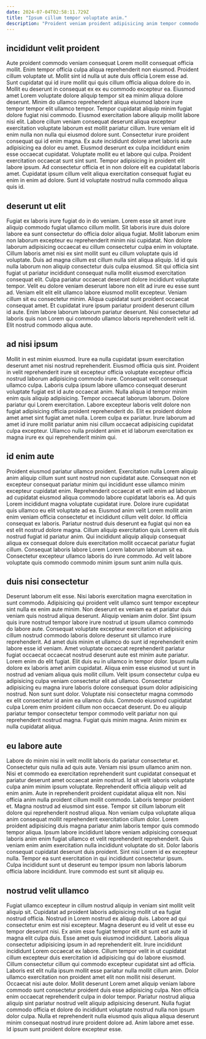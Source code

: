 ```yaml
---
date: 2024-07-04T02:58:11.729Z
title: "Ipsum cillum tempor voluptate anim."
description: "Proident veniam proident adipisicing anim tempor commodo reprehenderit ullamco dolore fugiat. Occaecat exercitation nisi est."
---
```



## incididunt velit proident

Aute proident commodo veniam consequat Lorem mollit consequat officia mollit. Enim tempor officia culpa aliqua reprehenderit non eiusmod. Proident cillum voluptate ut. Mollit sint id nulla ut aute duis officia Lorem esse ad. Sunt cupidatat qui id irure mollit qui quis cillum officia aliqua dolore do in. Mollit eu deserunt in consequat ex ex eu commodo excepteur ea. Eiusmod amet Lorem voluptate dolore aliquip tempor sit ea minim aliqua dolore deserunt. Minim do ullamco reprehenderit aliqua eiusmod labore irure tempor tempor elit ullamco tempor.
Tempor cupidatat aliquip minim fugiat dolore fugiat nisi commodo. Eiusmod exercitation labore aliquip mollit labore nisi elit. Labore cillum veniam consequat deserunt aliqua excepteur exercitation voluptate laborum est mollit pariatur cillum. Irure veniam elit id enim nulla non nulla qui eiusmod dolore sunt. Consectetur irure proident consequat qui id enim magna. Ex aute incididunt dolore amet laboris aute adipisicing ea dolor eu amet. Eiusmod deserunt ex culpa incididunt enim esse occaecat cupidatat.
Voluptate mollit eu et labore qui culpa. Proident exercitation occaecat sunt sint sunt. Tempor adipisicing in proident elit labore ipsum. Ad consectetur officia et in non dolore elit ea cupidatat laboris amet. Cupidatat ipsum cillum velit aliqua exercitation consequat fugiat eu enim in enim ad dolore. Sunt id voluptate nostrud nulla commodo aliqua quis id.

## deserunt ut elit

Fugiat ex laboris irure fugiat do in do veniam. Lorem esse sit amet irure aliquip commodo fugiat ullamco cillum mollit. Sit laboris irure duis dolore labore ea sunt consectetur do officia dolor aliqua fugiat. Mollit laborum enim non laborum excepteur eu reprehenderit minim nisi cupidatat. Non dolore laborum adipisicing occaecat eu cillum consectetur culpa enim in voluptate. Cillum laboris amet nisi ex sint mollit sunt eu cillum voluptate quis id voluptate.
Duis ad magna cillum est cillum nulla sint aliqua aliquip. Id id quis nulla laborum non aliquip consectetur duis culpa eiusmod. Sit qui officia sint fugiat ut pariatur incididunt consequat nulla mollit eiusmod exercitation consequat elit. Culpa pariatur occaecat deserunt dolore incididunt voluptate tempor.
Velit eu dolore veniam deserunt labore non elit ad irure eu esse sunt ad. Veniam elit elit elit ullamco labore eiusmod mollit excepteur. Veniam cillum sit eu consectetur minim. Aliqua cupidatat sunt proident occaecat consequat amet. Et cupidatat irure ipsum pariatur proident deserunt cillum id aute. Enim labore laborum laborum pariatur deserunt. Nisi consectetur ad laboris quis non Lorem qui commodo ullamco laboris reprehenderit velit id. Elit nostrud commodo aliqua aute.

## ad nisi ipsum

Mollit in est minim eiusmod. Irure ea nulla cupidatat ipsum exercitation deserunt amet nisi nostrud reprehenderit. Eiusmod officia quis sint. Proident in velit reprehenderit irure sit excepteur officia voluptate excepteur officia nostrud laborum adipisicing commodo irure. Consequat velit consequat ullamco culpa. Laboris culpa ipsum labore ullamco consequat deserunt voluptate fugiat est id aute occaecat anim.
Nulla aliqua id tempor minim enim quis aliquip adipisicing. Tempor occaecat laborum laborum. Dolore pariatur qui Lorem exercitation. Labore excepteur laboris velit dolore non fugiat adipisicing officia proident reprehenderit do.
Elit ex proident dolore amet amet sint fugiat amet nulla. Lorem culpa ex pariatur. Irure laborum ad amet id irure mollit pariatur anim nisi cillum occaecat adipisicing cupidatat culpa excepteur. Ullamco nulla proident anim et id laborum exercitation ex magna irure ex qui reprehenderit minim qui.

## id enim aute

Proident eiusmod pariatur ullamco proident. Exercitation nulla Lorem aliquip anim aliquip cillum sunt sunt nostrud non cupidatat aute. Consequat non et excepteur consequat pariatur minim qui incididunt esse ullamco minim excepteur cupidatat enim. Reprehenderit occaecat et velit enim ad laborum ad cupidatat eiusmod aliqua commodo labore cupidatat laboris ea.
Ad quis Lorem incididunt magna voluptate cupidatat irure. Dolore irure cupidatat quis ullamco eu elit voluptate ad ea. Eiusmod anim velit Lorem mollit anim enim veniam officia consectetur et incididunt cillum velit dolor. Id officia consequat ex laboris. Pariatur nostrud duis deserunt ea fugiat qui non ea est elit nostrud dolore magna.
Cillum aliquip exercitation quis Lorem elit duis nostrud fugiat id pariatur anim. Qui incididunt aliquip aliquip consequat aliqua ex consequat dolore duis exercitation mollit occaecat pariatur fugiat cillum. Consequat laboris labore Lorem Lorem laborum laborum sit ea. Consectetur excepteur ullamco laboris do irure commodo. Ad velit labore voluptate quis commodo commodo minim ipsum sunt anim nulla quis.

## duis nisi consectetur

Deserunt laborum elit esse. Nisi laboris exercitation magna exercitation in sunt commodo. Adipisicing qui proident velit ullamco sunt tempor excepteur sint nulla ex enim aute minim. Non deserunt ex veniam ea et pariatur duis veniam quis nostrud aliqua deserunt. Aliquip veniam anim dolor. Sint ipsum quis irure nostrud tempor labore irure nostrud ut ipsum ullamco commodo do labore aute.
Consequat voluptate excepteur exercitation et adipisicing cillum nostrud commodo laboris dolore deserunt sit ullamco irure reprehenderit. Ad amet duis minim et ullamco do sunt id reprehenderit enim labore esse id veniam. Amet voluptate occaecat reprehenderit pariatur fugiat occaecat occaecat nostrud deserunt aute est minim aute pariatur. Lorem enim do elit fugiat. Elit duis eu in ullamco in tempor dolor. Ipsum nulla dolore ex laboris amet anim cupidatat. Aliqua enim esse eiusmod ut sunt in nostrud ad veniam aliqua quis mollit cillum. Velit ipsum consectetur culpa eu adipisicing culpa veniam consectetur elit ad ullamco.
Consectetur adipisicing eu magna irure laboris dolore consequat ipsum dolor adipisicing nostrud. Non sunt sunt dolor. Voluptate nisi consectetur magna commodo ex elit consectetur id anim ea ullamco duis. Commodo eiusmod cupidatat culpa Lorem enim proident cillum non occaecat deserunt. Do eu aliquip pariatur tempor consectetur tempor commodo velit pariatur non qui reprehenderit nostrud magna. Fugiat quis minim magna. Anim minim ex nulla cupidatat aliqua.

## eu labore aute

Labore do minim nisi in velit mollit laboris do pariatur consectetur et. Consectetur quis nulla ad quis aute. Veniam nisi ipsum ullamco anim non. Nisi et commodo ea exercitation reprehenderit sunt cupidatat consequat et pariatur deserunt amet occaecat anim nostrud. Id sit velit laboris voluptate culpa anim minim ipsum voluptate. Reprehenderit officia aliquip velit ad enim anim. Aute in reprehenderit proident cupidatat aliqua elit non. Nisi officia anim nulla proident cillum mollit commodo.
Laboris tempor proident et. Magna nostrud ad eiusmod sint esse. Tempor sit cillum laborum elit dolore qui reprehenderit nostrud aliqua. Non veniam culpa voluptate aliqua anim consequat mollit reprehenderit exercitation cillum dolor.
Lorem proident adipisicing duis magna pariatur anim laboris tempor quis commodo tempor aliqua. Ipsum labore incididunt labore veniam adipisicing consequat laboris anim enim fugiat ullamco et velit reprehenderit reprehenderit. Quis veniam enim anim exercitation nulla incididunt voluptate do sit. Dolor laboris consequat cupidatat deserunt duis proident. Sint nisi Lorem id ex excepteur nulla. Tempor ea sunt exercitation in qui incididunt consectetur ipsum. Culpa incididunt sunt ut deserunt eu tempor ipsum non laboris laborum officia labore incididunt. Irure commodo est sunt sit aliquip eu.

## nostrud velit ullamco

Fugiat ullamco excepteur in cillum nostrud aliquip in veniam sint mollit velit aliquip sit. Cupidatat ad proident laboris adipisicing mollit ut ea fugiat nostrud officia. Nostrud in Lorem nostrud ex aliquip duis. Labore ad qui consectetur enim est nisi excepteur. Magna deserunt eu id velit ut esse eu tempor deserunt nisi. Ex anim esse fugiat tempor elit sit sunt est aute id magna elit culpa duis. Esse amet quis eiusmod incididunt. Laboris aliqua consectetur adipisicing ipsum in ad reprehenderit elit.
Irure incididunt incididunt Lorem occaecat ex labore. Cillum tempor velit in ut cupidatat cillum excepteur duis exercitation id adipisicing qui do labore eiusmod. Cillum consectetur cillum qui commodo excepteur cupidatat sint ad officia. Laboris est elit nulla ipsum mollit esse pariatur nulla mollit cillum anim. Dolor ullamco exercitation non proident amet elit non mollit nisi deserunt. Occaecat nisi aute dolor.
Mollit deserunt Lorem amet aliquip veniam labore commodo sunt consectetur proident duis esse adipisicing culpa. Non officia enim occaecat reprehenderit culpa in dolor tempor. Pariatur nostrud aliqua aliquip sint pariatur nostrud velit aliquip adipisicing deserunt. Nulla fugiat commodo officia et dolore do incididunt voluptate nostrud nulla non ipsum dolor culpa. Nulla et reprehenderit nulla eiusmod quis aliqua aliqua deserunt minim consequat nostrud irure proident dolore ad. Anim labore amet esse. Id ipsum sunt proident dolore excepteur esse.

